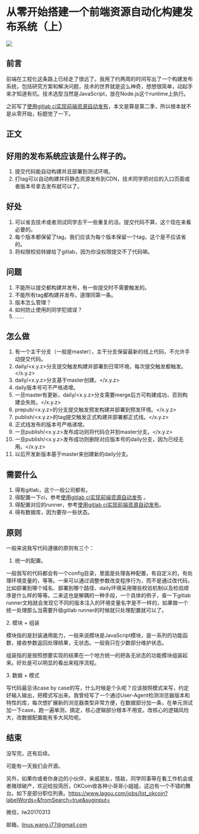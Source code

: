 # 从零开始搭建一个前端资源自动化构建发布系统（上）

![](https://pic2.zhimg.com/v2-1860f5684dffb7412d8817c79b7670af_b.jpg)

## 前言

前端在工程化这条路上已经走了很远了。我用了约两周的时间写出了一个构建发布系统，包括研究方案和解决问题，技术的世界就是这么神奇，想想很简单，动起手来才知道有坑。技术选型当然是JavaScript，放在Node.js这个runtime上执行。

之前写了[使用gitlab ci实现前端资源自动发布](https://zhuanlan.zhihu.com/p/37325902)，本文是算是第二季，所以根本就不是从零开始，标题党了一下。

## 正文

## 好用的发布系统应该是什么样子的。

1.  提交代码能自动构建并且部署到测试环境。
2.  打tag可以自动构建并将静态资源发布到CDN，技术同学把对应的入口页面或者版本号拿去发布就可以了。

## 好处

1.  可以省去技术或者测试同学去干一些重复的活。提交代码不算，这个现在来看必要的。
2.  每个版本都保留了tag。我们应该为每个版本保留一个tag，这个是不应该省的。
3.  将权限校验转嫁给了gitlab，因为你没权限提交不了代码嘛。

## 问题

1.  不能所以提交都构建并发布，有一些提交时不需要触发的。
2.  不能所有tag都构建并发布，道理同第一条。
3.  版本怎么管理？
4.  如何防止使用的同学犯错误？
5.  ……

## 怎么做

1.  有一个主干分支（一般是master），主干分支保留最新的线上代码，不允许手动提交代码。
2.  daily/<x.y.z>分支提交触发构建并部署到日常环境，每次提交触发都触发。</x.y.z>
3.  daily/<x.y.z>分支基于master创建。</x.y.z>
4.  daily版本号可不严格递增。
5.  一旦master有更新，daily/<x.y.z>分支需要merge后方可构建成功，否则构建会失败。</x.y.z>
6.  prepub/<x.y.z>的分支提交触发预发构建并部署到预发环境。</x.y.z>
7.  publish/<x.y.z>的tag提交触发正式构建并部署都正式线。</x.y.z>
8.  正式线发布的版本号严格递增。
9.  一旦publish/<x.y.z>发布成功则将代码合并到master分支。</x.y.z>
10.  一旦publish/<x.y.z>发布成功则删除对应版本号的daily分支，因为已经无用。</x.y.z>
11.  以后开发新版本基于master来创建新的daily分支。

## 需要什么

1.  得有gitlab，这个一般公司都有。
2.  得配置一下ci，参考[使用gitlab ci实现前端资源自动发布](https://zhuanlan.zhihu.com/p/37325902) 。
3.  得配置对应的runner，参考[使用gitlab ci实现前端资源自动发布](https://zhuanlan.zhihu.com/p/37325902)。
4.  得有数据库，因为要存一些状态。

## 原则

一般来说我写代码遵循的原则有三个：

1.  统一的配置。

一般我写的代码都会有一个config目录，里面是处理各种配置，有自定义的，有处理环境变量的，等等。一来可以通过调整参数改变程序行为，而不是通过改代码，比如部署到哪个域名、部署到哪个路径、daily环境采用哪些校验机制以及检验顺序是什么样的等等。二来这也是解耦的一种手段，一个具体的例子，查一下gitlab runner文档就会发现它不同的版本注入的环境变量名字是不一样的，如果做一个统一处理那么当需要升级gitlab runner的时候就只处理配置就可以了。

2\. 模块 + 组装

模块指的是封装通用能力，一般来说模块是JavaScript模块，是一系列的功能函数，接收参数返回处理结果，无状态。一般我只在少数部分维护状态。

组装指的是按照想要实现的结果在一个地方统一的把各无状态的功能模块组装起来。好处是可以明显的看出来程序流程。

3\. 数据 + 模式

写代码最忌讳case by case的写，什么时候是个头呢？应该按照模式来写，约定好输入输出，把模式写出来。我曾经写了一个通过User-Agent检测浏览器版本和特性的库，每次想扩展新的浏览器类型非常方便，在数据部分加一条，在单元测试加一下case，跑一遍单测，搞定，核心逻辑部分根本不用变。改核心的逻辑风险大，改数据配置能有多大风险呢。

## 结束

没写完，还有后续。

可能有一天我们会开源。

另外，如果你或者你身边的小伙伴，亲戚朋友，情敌，同学同事等在看工作机会或者赌球破产，欢迎给投简历，OKCoin收各种小哥哥小姐姐，这边有一个不错的舞台。如下是部分职位列表。[<span>https://www.</span><span>lagou.com/jobs/list_okc</span><span>oin?labelWords=&fromSearch=true&suginput=</span><span></span>](https:https://www.lagou.com/jobs/list_okcoin?labelWords=&fromSearch=true&suginput=)

微信，lw20170313

邮箱，linus.wang.i77@gmail.com
